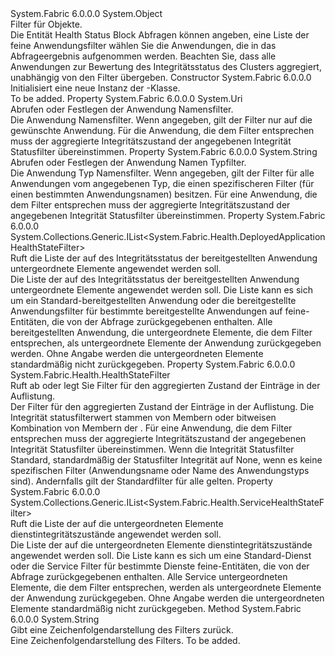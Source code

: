 <Type Name="ApplicationHealthStateFilter" FullName="System.Fabric.Health.ApplicationHealthStateFilter">
  <TypeSignature Language="C#" Value="public sealed class ApplicationHealthStateFilter" />
  <TypeSignature Language="ILAsm" Value=".class public auto ansi sealed beforefieldinit ApplicationHealthStateFilter extends System.Object" />
  <TypeSignature Language="DocId" Value="T:System.Fabric.Health.ApplicationHealthStateFilter" />
  <TypeSignature Language="VB.NET" Value="Public NotInheritable Class ApplicationHealthStateFilter" />
  <TypeSignature Language="F#" Value="type ApplicationHealthStateFilter = class" />
  <AssemblyInfo>
    <AssemblyName>System.Fabric</AssemblyName>
    <AssemblyVersion>6.0.0.0</AssemblyVersion>
  </AssemblyInfo>
  <Base>
    <BaseTypeName>System.Object</BaseTypeName>
  </Base>
  <Interfaces />
  <Docs>
    <summary>
            Filter für <see cref="T:System.Fabric.Health.ApplicationHealthState" /> Objekte.
            </summary>
    <remarks>Die Entität Health Status Block Abfragen können angeben, eine Liste der feine Anwendungsfilter wählen Sie die Anwendungen, die in das Abfrageergebnis aufgenommen werden.
            Beachten Sie, dass alle Anwendungen zur Bewertung des Integritätsstatus des Clusters aggregiert, unabhängig von den Filter übergeben.</remarks>
  </Docs>
  <Members>
    <Member MemberName=".ctor">
      <MemberSignature Language="C#" Value="public ApplicationHealthStateFilter ();" />
      <MemberSignature Language="ILAsm" Value=".method public hidebysig specialname rtspecialname instance void .ctor() cil managed" />
      <MemberSignature Language="DocId" Value="M:System.Fabric.Health.ApplicationHealthStateFilter.#ctor" />
      <MemberSignature Language="VB.NET" Value="Public Sub New ()" />
      <MemberType>Constructor</MemberType>
      <AssemblyInfo>
        <AssemblyName>System.Fabric</AssemblyName>
        <AssemblyVersion>6.0.0.0</AssemblyVersion>
      </AssemblyInfo>
      <Parameters />
      <Docs>
        <summary>
            Initialisiert eine neue Instanz der <see cref="T:System.Fabric.Health.ApplicationHealthStateFilter" />-Klasse.
            </summary>
        <remarks>To be added.</remarks>
      </Docs>
    </Member>
    <Member MemberName="ApplicationNameFilter">
      <MemberSignature Language="C#" Value="public Uri ApplicationNameFilter { get; set; }" />
      <MemberSignature Language="ILAsm" Value=".property instance class System.Uri ApplicationNameFilter" />
      <MemberSignature Language="DocId" Value="P:System.Fabric.Health.ApplicationHealthStateFilter.ApplicationNameFilter" />
      <MemberSignature Language="VB.NET" Value="Public Property ApplicationNameFilter As Uri" />
      <MemberSignature Language="F#" Value="member this.ApplicationNameFilter : Uri with get, set" Usage="System.Fabric.Health.ApplicationHealthStateFilter.ApplicationNameFilter" />
      <MemberType>Property</MemberType>
      <AssemblyInfo>
        <AssemblyName>System.Fabric</AssemblyName>
        <AssemblyVersion>6.0.0.0</AssemblyVersion>
      </AssemblyInfo>
      <ReturnValue>
        <ReturnType>System.Uri</ReturnType>
      </ReturnValue>
      <Docs>
        <summary>
            Abrufen oder Festlegen der Anwendung Namensfilter.
            </summary>
        <value>Die Anwendung Namensfilter.</value>
        <remarks>Wenn angegeben, gilt der Filter nur auf die gewünschte Anwendung. Für die Anwendung, die dem Filter entsprechen muss der aggregierte Integritätszustand der angegebenen Integrität Statusfilter übereinstimmen.
            </remarks>
      </Docs>
    </Member>
    <Member MemberName="ApplicationTypeNameFilter">
      <MemberSignature Language="C#" Value="public string ApplicationTypeNameFilter { get; set; }" />
      <MemberSignature Language="ILAsm" Value=".property instance string ApplicationTypeNameFilter" />
      <MemberSignature Language="DocId" Value="P:System.Fabric.Health.ApplicationHealthStateFilter.ApplicationTypeNameFilter" />
      <MemberSignature Language="VB.NET" Value="Public Property ApplicationTypeNameFilter As String" />
      <MemberSignature Language="F#" Value="member this.ApplicationTypeNameFilter : string with get, set" Usage="System.Fabric.Health.ApplicationHealthStateFilter.ApplicationTypeNameFilter" />
      <MemberType>Property</MemberType>
      <AssemblyInfo>
        <AssemblyName>System.Fabric</AssemblyName>
        <AssemblyVersion>6.0.0.0</AssemblyVersion>
      </AssemblyInfo>
      <ReturnValue>
        <ReturnType>System.String</ReturnType>
      </ReturnValue>
      <Docs>
        <summary>
            Abrufen oder Festlegen der Anwendung Namen Typfilter.
            </summary>
        <value>Die Anwendung Typ Namensfilter.</value>
        <remarks>Wenn angegeben, gilt der Filter für alle Anwendungen vom angegebenen Typ, die einen spezifischeren Filter (für einen bestimmten Anwendungsnamen) besitzen.
            Für eine Anwendung, die dem Filter entsprechen muss der aggregierte Integritätszustand der angegebenen Integrität Statusfilter übereinstimmen.
            </remarks>
      </Docs>
    </Member>
    <Member MemberName="DeployedApplicationFilters">
      <MemberSignature Language="C#" Value="public System.Collections.Generic.IList&lt;System.Fabric.Health.DeployedApplicationHealthStateFilter&gt; DeployedApplicationFilters { get; }" />
      <MemberSignature Language="ILAsm" Value=".property instance class System.Collections.Generic.IList`1&lt;class System.Fabric.Health.DeployedApplicationHealthStateFilter&gt; DeployedApplicationFilters" />
      <MemberSignature Language="DocId" Value="P:System.Fabric.Health.ApplicationHealthStateFilter.DeployedApplicationFilters" />
      <MemberSignature Language="VB.NET" Value="Public ReadOnly Property DeployedApplicationFilters As IList(Of DeployedApplicationHealthStateFilter)" />
      <MemberSignature Language="F#" Value="member this.DeployedApplicationFilters : System.Collections.Generic.IList&lt;System.Fabric.Health.DeployedApplicationHealthStateFilter&gt;" Usage="System.Fabric.Health.ApplicationHealthStateFilter.DeployedApplicationFilters" />
      <MemberType>Property</MemberType>
      <AssemblyInfo>
        <AssemblyName>System.Fabric</AssemblyName>
        <AssemblyVersion>6.0.0.0</AssemblyVersion>
      </AssemblyInfo>
      <ReturnValue>
        <ReturnType>System.Collections.Generic.IList&lt;System.Fabric.Health.DeployedApplicationHealthStateFilter&gt;</ReturnType>
      </ReturnValue>
      <Docs>
        <summary>
            Ruft die Liste der <see cref="T:System.Fabric.Health.DeployedApplicationHealthStateFilter" /> auf des Integritätsstatus der bereitgestellten Anwendung untergeordnete Elemente angewendet werden soll.
            </summary>
        <value>Die Liste der <see cref="T:System.Fabric.Health.DeployedApplicationHealthStateFilter" /> auf des Integritätsstatus der bereitgestellten Anwendung untergeordnete Elemente angewendet werden soll.</value>
        <remarks>Die Liste kann es sich um ein Standard-bereitgestellten Anwendung oder die bereitgestellte Anwendungsfilter für bestimmte bereitgestellte Anwendungen auf feine-Entitäten, die von der Abfrage zurückgegebenen enthalten.
            Alle bereitgestellten Anwendung, die untergeordnete Elemente, die dem Filter entsprechen, als untergeordnete Elemente der Anwendung zurückgegeben werden.
            Ohne Angabe werden die untergeordneten Elemente standardmäßig nicht zurückgegeben.</remarks>
      </Docs>
    </Member>
    <Member MemberName="HealthStateFilter">
      <MemberSignature Language="C#" Value="public System.Fabric.Health.HealthStateFilter HealthStateFilter { get; set; }" />
      <MemberSignature Language="ILAsm" Value=".property instance valuetype System.Fabric.Health.HealthStateFilter HealthStateFilter" />
      <MemberSignature Language="DocId" Value="P:System.Fabric.Health.ApplicationHealthStateFilter.HealthStateFilter" />
      <MemberSignature Language="VB.NET" Value="Public Property HealthStateFilter As HealthStateFilter" />
      <MemberSignature Language="F#" Value="member this.HealthStateFilter : System.Fabric.Health.HealthStateFilter with get, set" Usage="System.Fabric.Health.ApplicationHealthStateFilter.HealthStateFilter" />
      <MemberType>Property</MemberType>
      <AssemblyInfo>
        <AssemblyName>System.Fabric</AssemblyName>
        <AssemblyVersion>6.0.0.0</AssemblyVersion>
      </AssemblyInfo>
      <ReturnValue>
        <ReturnType>System.Fabric.Health.HealthStateFilter</ReturnType>
      </ReturnValue>
      <Docs>
        <summary>
            Ruft ab oder legt Sie Filter für den aggregierten Zustand der <see cref="T:System.Fabric.Health.ApplicationHealthState" /> Einträge in der Auflistung. 
            </summary>
        <value>Der Filter für den aggregierten Zustand der <see cref="T:System.Fabric.Health.ApplicationHealthState" /> Einträge in der Auflistung.</value>
        <remarks>Die Integrität statusfilterwert stammen von Membern oder bitweisen Kombination von Membern der <see cref="T:System.Fabric.Health.HealthStateFilter" />. Für eine Anwendung, die dem Filter entsprechen muss der aggregierte Integritätszustand der angegebenen Integrität Statusfilter übereinstimmen.
            Wenn die Integrität Statusfilter Standard, standardmäßig der Statusfilter Integrität auf None, wenn es keine spezifischen Filter (Anwendungsname oder Name des Anwendungstyps sind).
            Andernfalls gilt der Standardfilter für alle gelten.
            </remarks>
      </Docs>
    </Member>
    <Member MemberName="ServiceFilters">
      <MemberSignature Language="C#" Value="public System.Collections.Generic.IList&lt;System.Fabric.Health.ServiceHealthStateFilter&gt; ServiceFilters { get; }" />
      <MemberSignature Language="ILAsm" Value=".property instance class System.Collections.Generic.IList`1&lt;class System.Fabric.Health.ServiceHealthStateFilter&gt; ServiceFilters" />
      <MemberSignature Language="DocId" Value="P:System.Fabric.Health.ApplicationHealthStateFilter.ServiceFilters" />
      <MemberSignature Language="VB.NET" Value="Public ReadOnly Property ServiceFilters As IList(Of ServiceHealthStateFilter)" />
      <MemberSignature Language="F#" Value="member this.ServiceFilters : System.Collections.Generic.IList&lt;System.Fabric.Health.ServiceHealthStateFilter&gt;" Usage="System.Fabric.Health.ApplicationHealthStateFilter.ServiceFilters" />
      <MemberType>Property</MemberType>
      <AssemblyInfo>
        <AssemblyName>System.Fabric</AssemblyName>
        <AssemblyVersion>6.0.0.0</AssemblyVersion>
      </AssemblyInfo>
      <ReturnValue>
        <ReturnType>System.Collections.Generic.IList&lt;System.Fabric.Health.ServiceHealthStateFilter&gt;</ReturnType>
      </ReturnValue>
      <Docs>
        <summary>
            Ruft die Liste der <see cref="T:System.Fabric.Health.ServiceHealthStateFilter" /> auf die untergeordneten Elemente dienstintegritätszustände angewendet werden soll.
            </summary>
        <value>Die Liste der <see cref="T:System.Fabric.Health.ServiceHealthStateFilter" /> auf die untergeordneten Elemente dienstintegritätszustände angewendet werden soll.</value>
        <remarks>Die Liste kann es sich um eine Standard-Dienst oder die Service Filter für bestimmte Dienste feine-Entitäten, die von der Abfrage zurückgegebenen enthalten.
            Alle Service untergeordneten Elemente, die dem Filter entsprechen, werden als untergeordnete Elemente der Anwendung zurückgegeben.
            Ohne Angabe werden die untergeordneten Elemente standardmäßig nicht zurückgegeben.</remarks>
      </Docs>
    </Member>
    <Member MemberName="ToString">
      <MemberSignature Language="C#" Value="public override string ToString ();" />
      <MemberSignature Language="ILAsm" Value=".method public hidebysig virtual instance string ToString() cil managed" />
      <MemberSignature Language="DocId" Value="M:System.Fabric.Health.ApplicationHealthStateFilter.ToString" />
      <MemberSignature Language="VB.NET" Value="Public Overrides Function ToString () As String" />
      <MemberSignature Language="F#" Value="override this.ToString : unit -&gt; string" Usage="applicationHealthStateFilter.ToString " />
      <MemberType>Method</MemberType>
      <AssemblyInfo>
        <AssemblyName>System.Fabric</AssemblyName>
        <AssemblyVersion>6.0.0.0</AssemblyVersion>
      </AssemblyInfo>
      <ReturnValue>
        <ReturnType>System.String</ReturnType>
      </ReturnValue>
      <Parameters />
      <Docs>
        <summary>
            Gibt eine Zeichenfolgendarstellung des Filters zurück.
            </summary>
        <returns>Eine Zeichenfolgendarstellung des Filters.</returns>
        <remarks>To be added.</remarks>
      </Docs>
    </Member>
  </Members>
</Type>